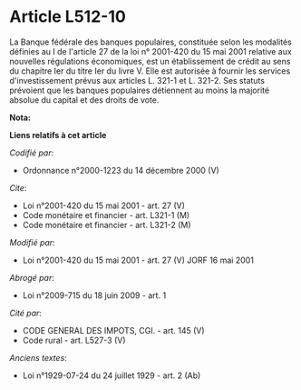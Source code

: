 # Article L512-10

La Banque fédérale des banques populaires, constituée selon les modalités définies au I de l'article 27 de la loi n° 2001-420
du 15 mai 2001 relative aux nouvelles régulations économiques, est un établissement de crédit au sens du chapitre Ier du
titre Ier du livre V. Elle est autorisée à fournir les services d'investissement prévus aux articles L. 321-1 et L. 321-2.
Ses statuts prévoient que les banques populaires détiennent au moins la majorité absolue du capital et des droits de vote.

**Nota:**



**Liens relatifs à cet article**

_Codifié par_:

  - Ordonnance n°2000-1223 du 14 décembre 2000 (V)

_Cite_:

  - Loi n°2001-420 du 15 mai 2001 - art. 27 (V)
  - Code monétaire et financier - art. L321-1 (M)
  - Code monétaire et financier - art. L321-2 (M)

_Modifié par_:

  - Loi n°2001-420 du 15 mai 2001 - art. 27 (V) JORF 16 mai 2001

_Abrogé par_:

  - Loi n°2009-715 du 18 juin 2009 - art. 1

_Cité par_:

  - CODE GENERAL DES IMPOTS, CGI. - art. 145 (V)
  - Code rural - art. L527-3 (V)

_Anciens textes_:

  - Loi n°1929-07-24 du 24 juillet 1929 - art. 2 (Ab)
